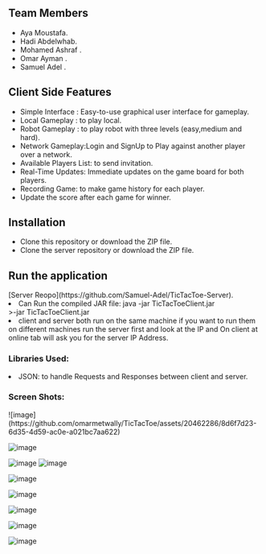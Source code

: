 <h2>Team Members</h2>
<ul>
  
  <li>Aya Moustafa.</li>
  <li>Hadi Abdelwhab.</li>
  <li>Mohamed Ashraf .</li>
  <li>Omar Ayman .</li>
  <li>Samuel Adel .</li>
</ul>

<h2>Client Side Features</h2>
<ul>
  <li>Simple Interface : Easy-to-use graphical user interface for gameplay.</li>
  <li>Local Gameplay : to play local.</li>
  <li>Robot Gameplay : to play robot with three levels (easy,medium and hard).</li>
  <li>Network Gameplay:Login and SignUp to Play against another player over a network.</li>
  <li>Available Players List: to send invitation.</li>
  <li>Real-Time Updates: Immediate updates on the game board for both players.</li>
  <li>Recording Game: to make game history for each player.</li>
  <li>Update the score after each game for winner.</li>


  </li>
</ul>
<h2>Installation</h2>
<ul>
  <li>Clone this repository or download the ZIP file.</li>
 <li>Clone the server repository or download the ZIP file.</li>
 
</ul>
<h2>Run the application</h2>
[Server Reopo](https://github.com/Samuel-Adel/TicTacToe-Server). 
 <li>Can Run the compiled JAR file: java -jar TicTacToeClient.jar</li>
  >-jar TicTacToeClient.jar
<li>client and server both run on the same machine if you want to run them on different machines run the server first and look at the IP and On client at online tab will ask you for the server IP Address.</li>
  
<h3>Libraries Used:</h3>
<li>JSON: to handle Requests and Responses between client and server.</li>

<h3>Screen Shots:</h3>
![image](https://github.com/omarmetwally/TicTacToe/assets/20462286/8d6f7d23-6d35-4d59-ac0e-a021bc7aa622)

![image](https://github.com/omarmetwally/TicTacToe/assets/20462286/5e1bb5a4-8e53-4014-b430-69cd350a3a0a)

![image](https://github.com/omarmetwally/TicTacToe/assets/20462286/28bcfd08-5086-4818-a787-29ded4feeb88)
![image](https://github.com/omarmetwally/TicTacToe/assets/20462286/88deb0a9-499e-4a58-8309-e402f53d64a6)

![image](https://github.com/omarmetwally/TicTacToe/assets/20462286/7a07a99f-5c5a-4b66-bcc3-dde7793db86a)

![image](https://github.com/omarmetwally/TicTacToe/assets/20462286/de60b7dd-1298-4bed-bbc1-fe7c8fc890d1)

![image](https://github.com/omarmetwally/TicTacToe/assets/20462286/9c3df095-121c-404d-82da-04f2744914a9)

![image](https://github.com/omarmetwally/TicTacToe/assets/20462286/03435dd4-08a2-4d7f-a770-d108293c7cd8)

![image](https://github.com/omarmetwally/TicTacToe/assets/20462286/6b23942e-465d-4fb0-9642-941f56d62a98)







